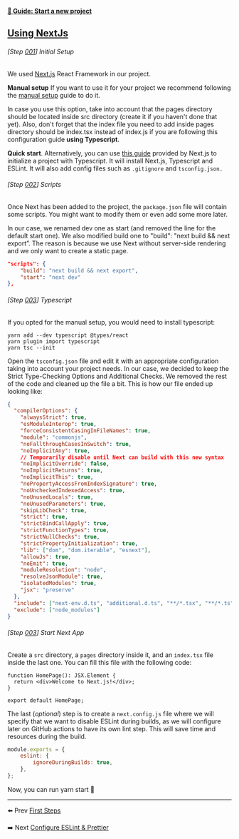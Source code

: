 
[**📖 Guide: Start a new project**](https://github.com/z1digitalstudio/developers-handbook/blob/master/guide-start-new-project/00-start-here)


## [Using NextJs](#using-nextjs) 

###### [Step [001](#step-new001)] Initial Setup

We used [Next.js](https://nextjs.org/) React Framework in our project. 

**Manual  setup** If you want to use it for your project we recommend following the [manual setup](https://nextjs.org/docs#manual-setup) guide to do it. 

In case you use this option, take into account that the pages directory should be located inside src directory (create it if you haven't done that yet). Also, don't forget that the index file you need to add inside pages directory should be index.tsx instead of index.js if you are following this configuration guide **using Typescript**.

**Quick start**. Alternatively, you can use [this guide](https://nextjs.org/docs/basic-features/typescript) provided by Next.js to initialize a project with Typescript. It will install Next.js, Typescript and ESLint. It will also add config files such as `.gitignore` and `tsconfig.json.`


###### [Step [002](#step-new002)] Scripts
Once Next has been added to the project, the `package.json` file will contain some scripts. You might want to modify them or even add some more later. 

In our case, we renamed dev one as start (and removed the line for the default start one). We also modified build one to "build": "next build && next export”. The reason is because we use Next without server-side rendering and we only want to create a static page.

````json
"scripts": { 
	"build": "next build && next export", 
	"start": "next dev" 
},

````


###### [Step [003](#step-new003)] Typescript
If you opted for the manual setup, you would need to install typescript:

````
yarn add --dev typescript @types/react 
yarn plugin import typescript 
yarn tsc --init
````

Open the `tsconfig.json` file and edit it with an appropriate configuration taking into account your project needs. In our case, we decided to keep the Strict Type-Checking Options and Additional Checks. We removed the rest of the code and cleaned up the file a bit. This is how our file ended up looking like:

````json
{
  "compilerOptions": {
    "alwaysStrict": true,
    "esModuleInterop": true,
    "forceConsistentCasingInFileNames": true,
    "module": "commonjs",
    "noFallthroughCasesInSwitch": true,
    "noImplicitAny": true,
    // Temporarily disable until Next can build with this new syntax
    "noImplicitOverride": false,
    "noImplicitReturns": true,
    "noImplicitThis": true,
    "noPropertyAccessFromIndexSignature": true,
    "noUncheckedIndexedAccess": true,
    "noUnusedLocals": true,
    "noUnusedParameters": true,
    "skipLibCheck": true,
    "strict": true,
    "strictBindCallApply": true,
    "strictFunctionTypes": true,
    "strictNullChecks": true,
    "strictPropertyInitialization": true,
    "lib": ["dom", "dom.iterable", "esnext"],
    "allowJs": true,
    "noEmit": true,
    "moduleResolution": "node",
    "resolveJsonModule": true,
    "isolatedModules": true,
    "jsx": "preserve"
  },
  "include": ["next-env.d.ts", "additional.d.ts", "**/*.tsx", "**/*.ts"],
  "exclude": ["node_modules"]
}
````


###### [Step [003](#step-new003)] Start Next App
Create a `src` directory, a `pages` directory inside it, and an `index.tsx` file inside the last one. You can fill this file with the following code:

````tsx
function HomePage(): JSX.Element {
  return <div>Welcome to Next.js!</div>;
}

export default HomePage;
````

The last (_optional_) step is to create a `next.config.js` file where we will specify that we want to disable ESLint during builds, as we will configure later on GitHub actions to have its own lint step. This will save time and resources during the build.

````js
module.exports = {
	eslint: { 
		ignoreDuringBuilds: true, 
	}, 
};
````

Now, you can run yarn start 🚀

---
⬅️ Prev [First Steps](https://github.com/z1digitalstudio/developers-handbook/blob/master/guide-start-new-project/01-first-steps)

➡️ Next  [Configure ESLint & Prettier](https://github.com/z1digitalstudio/developers-handbook/blob/master/guide-start-new-project/03-eslint-prettier)